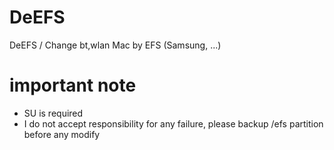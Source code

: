 # DeEFS
DeEFS / Change bt,wlan Mac by EFS (Samsung, ...)
# important note
+ SU is required
+ I do not accept responsibility for any failure, please backup /efs partition before any modify
